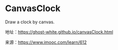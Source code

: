 # CanvasClock
Draw a clock by canvas.

地址：https://ghost-white.github.io/canvasClock.html

来源：https://www.imooc.com/learn/612
